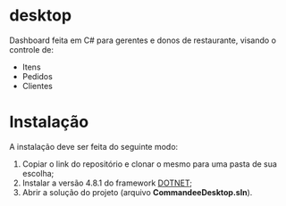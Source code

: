 # desktop
Dashboard feita em C# para gerentes e donos de restaurante, visando o controle de:
- Itens
- Pedidos
- Clientes

# Instalação
A instalação deve ser feita do seguinte modo:
1. Copiar o link do repositório e clonar o mesmo para uma pasta de sua escolha;
2. Instalar a versão 4.8.1 do framework [DOTNET](https://dotnet.microsoft.com/pt-br/download/dotnet-framework);
3. Abrir a solução do projeto (arquivo **CommandeeDesktop.sln**).
